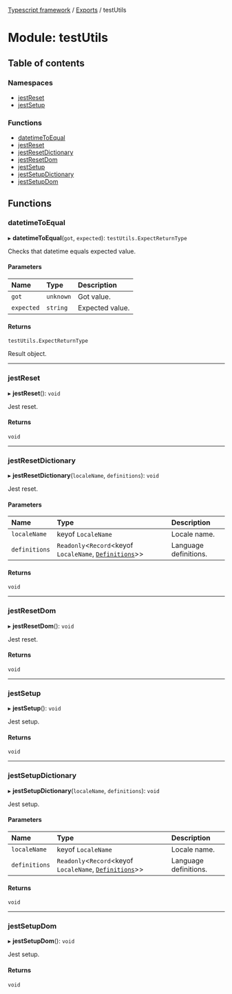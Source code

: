 [Typescript framework](../index.md) / [Exports](../modules.md) / testUtils

# Module: testUtils

## Table of contents

### Namespaces

- [jestReset](testUtils.jestReset.md)
- [jestSetup](testUtils.jestSetup.md)

### Functions

- [datetimeToEqual](testUtils.md#datetimetoequal)
- [jestReset](testUtils.md#jestreset)
- [jestResetDictionary](testUtils.md#jestresetdictionary)
- [jestResetDom](testUtils.md#jestresetdom)
- [jestSetup](testUtils.md#jestsetup)
- [jestSetupDictionary](testUtils.md#jestsetupdictionary)
- [jestSetupDom](testUtils.md#jestsetupdom)

## Functions

### datetimeToEqual

▸ **datetimeToEqual**(`got`, `expected`): `testUtils.ExpectReturnType`

Checks that datetime equals expected value.

#### Parameters

| Name | Type | Description |
| :------ | :------ | :------ |
| `got` | `unknown` | Got value. |
| `expected` | `string` | Expected value. |

#### Returns

`testUtils.ExpectReturnType`

Result object.

___

### jestReset

▸ **jestReset**(): `void`

Jest reset.

#### Returns

`void`

___

### jestResetDictionary

▸ **jestResetDictionary**(`localeName`, `definitions`): `void`

Jest reset.

#### Parameters

| Name | Type | Description |
| :------ | :------ | :------ |
| `localeName` | keyof `LocaleName` | Locale name. |
| `definitions` | `Readonly`<`Record`<keyof `LocaleName`, [`Definitions`](../classes/facade_implementations_lang_dictionary_Definitions.Definitions.md)\>\> | Language definitions. |

#### Returns

`void`

___

### jestResetDom

▸ **jestResetDom**(): `void`

Jest reset.

#### Returns

`void`

___

### jestSetup

▸ **jestSetup**(): `void`

Jest setup.

#### Returns

`void`

___

### jestSetupDictionary

▸ **jestSetupDictionary**(`localeName`, `definitions`): `void`

Jest setup.

#### Parameters

| Name | Type | Description |
| :------ | :------ | :------ |
| `localeName` | keyof `LocaleName` | Locale name. |
| `definitions` | `Readonly`<`Record`<keyof `LocaleName`, [`Definitions`](../classes/facade_implementations_lang_dictionary_Definitions.Definitions.md)\>\> | Language definitions. |

#### Returns

`void`

___

### jestSetupDom

▸ **jestSetupDom**(): `void`

Jest setup.

#### Returns

`void`
